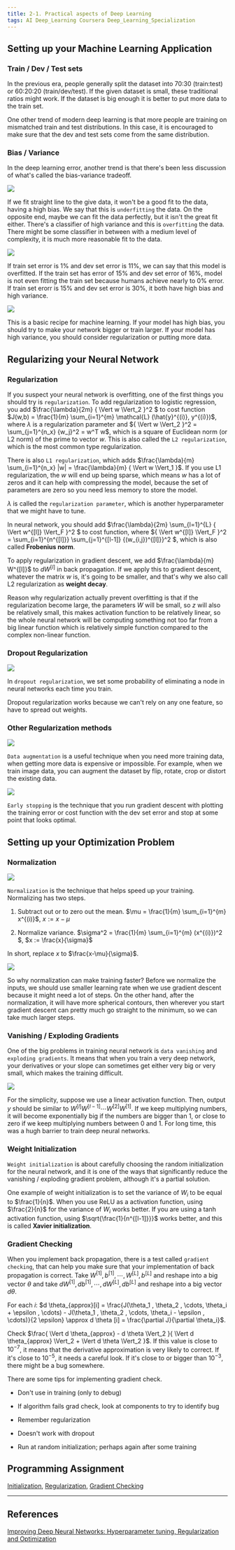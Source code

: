 ```yaml
---
title: 2-1. Practical aspects of Deep Learning
tags: AI Deep_Learning Coursera Deep_Learning_Specialization
---
```


## Setting up your Machine Learning Application

### Train / Dev / Test sets

In the previous era, people generally split the dataset into 70:30 (train:test) or 60:20:20 (train/dev/test). If the given dataset 
is small, these traditional ratios might work. If the dataset is big enough it is better to put more data to the train set.

One other trend of modern deep learning is that more people are training on mismatched train and test distributions. In this 
case, it is encouraged to make sure that the dev and test sets come from the same distribution.

### Bias / Variance

In the deep learning error, another trend is that there's been less discussion of what's called the bias-variance tradeoff. 

![](https://raw.githubusercontent.com/evfox9/blog/master/deeplearning/dl2101.png)

If we fit straight line to the give data, it won't be a good fit to the data, having a high bias. We say that this is `underfitting` 
the data. On the opposite end, maybe we can fit the data perfectly, but it isn't the great fit either. There's a classifier 
of high variance and this is `overfitting` the data. There might be some classifier in between with a medium level of complexity, 
it is much more reasonable fit to the data.

![](https://raw.githubusercontent.com/evfox9/blog/master/deeplearning/dl2102.png)

If train set error is 1% and dev set error is 11%, we can say that this model is overfitted. If the train set has error of 15% 
and dev set error of 16%, model is not even fitting the train set because humans achieve nearly to 0% error. If train set erorr 
is 15% and dev set error is 30%, it both have high bias and high variance. 

![](https://raw.githubusercontent.com/evfox9/blog/master/deeplearning/dl2103.png)

This is a basic recipe for machine learning. If your model has high bias, you should try to make your network bigger or train 
larger. If your model has high variance, you should consider regularization or putting more data.

## Regularizing your Neural Network

### Regularization

If you suspect your neural network is overfitting, one of the first things you should try is `regularization`. To add regularization 
to logistic regression, you add $\frac{\lambda}{2m} { \Vert w \Vert_2 }^2 $ to cost function $J(w,b) = \frac{1}{m} \sum_{i=1}^{m} 
\mathcal{L} (\hat{y}^{(i)}, y^{(i)})$, where $\lambda$ is a regularization parameter and ${ \Vert w \Vert_2 }^2 = \sum_{j=1}^{n_x} {w_j}^2 = w^T w$, 
which is a square of Euclidean norm (or L2 norm) of the prime to vector $w$. This is also called the `L2 regularization`, which 
is the most common type regularization. 

There is also `L1 regularization`, which adds $\frac{\lambda}{m} \sum_{i=1}^{n_x} |w| = 
\frac{\lambda}{m} { \Vert w \Vert_1 }$. If you use L1 regularization, the $w$ will end up being sparse, which means $w$ has 
a lot of zeros and it can help with compressing the model, because the set of parameters are zero so you need less memory to 
store the model.

$\lambda$ is called the `regularization parameter`, which is another hyperparameter that we might have to tune. 

In neural network, you should add $\frac{\lambda}{2m} \sum_{l=1}^{L} { \Vert w^{[l]} \Vert_F }^2 $ to cost function, where ${ \Vert w^{[l]} \Vert_F }^2 = 
\sum_{i=1}^{n^{[l]}} \sum_{j=1}^{[l-1]} {(w_{i,j})^{[l]}}^2 $, which is also called **Frobenius norm**. 

To apply regularization in gradient descent, we add $\frac{\lambda}{m} W^{[l]}$ to $d W^{[l]}$ in back propagation. If we apply 
this to gradient descent, whatever the matrix $w$ is, it's going to be smaller, and that's why we also call L2 regularization 
as **weight decay**.

Reason why regularization actually prevent overfitting is that if the regularization become large, the parameters $W$ will be small, 
so $z$ will also be relatively small, this makes activation function to be relatively linear, so the whole neural network will be 
computing something not too far from a big linear function which is relatively simple function compared to the complex non-linear 
function.

### Dropout Regularization

![](https://raw.githubusercontent.com/evfox9/blog/master/deeplearning/dl2104.png)

In `dropout regularization`, we set some probability of eliminating a node in neural networks each time you train. 

Dropout regularization works because we can't rely on any one feature, so have to spread out weights.

### Other Regularization methods

![](https://raw.githubusercontent.com/evfox9/blog/master/deeplearning/dl2105.png)

`Data augmentation` is a useful technique when you need more training data, when getting more data is expensive or impossible. 
For example, when we train image data, you can augment the dataset by flip, rotate, crop or distort the existing data.

![](https://raw.githubusercontent.com/evfox9/blog/master/deeplearning/dl2106.png)

`Early stopping` is the technique that you run gradient descent with plotting the training error or cost function with the 
dev set error and stop at some point that looks optimal.

## Setting up your Optimization Problem

### Normalization

![](https://raw.githubusercontent.com/evfox9/blog/master/deeplearning/dl2107.png)

`Normalization` is the technique that helps speed up your training. Normalizing has two steps. 

1) Subtract out or to zero out the mean. $\mu = \frac{1}{m} \sum_{i=1}^{m} x^{(i)}$, $x := x - \mu$

2) Normalize variance. $\sigma^2 = \frac{1}{m} \sum_{i=1}^{m} (x^{(i)})^2 $, $x := \frac{x}{\sigma}$

In short, replace $x$ to $\frac{x-\mu}{\sigma}$.


![](https://raw.githubusercontent.com/evfox9/blog/master/deeplearning/dl2108.png)

So why normalization can make training faster? Before we normalize the inputs, we should use smaller learning rate when 
we use gradient descent because it might need a lot of steps. On the other hand, after the normalization, it will have more 
spherical contours, then wherever you start gradient descent can pretty much go straight to the minimum, so we can take much 
larger steps.

### Vanishing / Exploding Gradients
One of the big problems in training neural network is `data vanishing` and `exploding gradients`. It means that when you train 
a very deep network, your derivatives or your slope can sometimes get either very big or very small, which makes the training 
difficult. 

![](https://raw.githubusercontent.com/evfox9/blog/master/deeplearning/dl2109.png)

For the simplicity, suppose we use a linear activation function. Then, output $y$ should be similar to $W^{[l]} W^{[l-1]} \cdots 
W^{[2]} W^{[1]}$. If we keep multiplying numbers, it will become exponentially big if the numbers are bigger than $1$, or close 
to zero if we keep multiplying numbers between $0$ and $1$. For long time, this was a hugh barrier to train deep neural 
networks.

### Weight Initialization
`Weight initialization` is about carefully choosing the random initialization for the neural network, and it is one of the 
ways that significantly reduce the vanishing / exploding gradient problem, although it's a partial solution.

One example of weight initialization is to set the variance of $W_i$ to be equal to $\frac{1}{n}$. When you use ReLU as a 
activation function, using $\frac{2}{n}$ for the variance of $W_i$ works better. If you are using a tanh activation function,
using $\sqrt{\frac{1}{n^{[l-1]}}}$ works better, and this is called **Xavier initialization**.

### Gradient Checking

When you implement back propagation, there is a test called `gradient checking`, that can help you make sure that your implementation 
of back propagation is correct. Take $W^{[1]}, b^{[1]}, \cdots , W^{[L]}, b^{[L]}$ and reshape into a big vector $\theta$ and 
take $d W^{[1]}, d b^{[1]}, \cdots , d W^{[L]}, d b^{[L]}$ and reshape into a big vector $d \theta$. 

For each $i$: $d \theta_{approx}[i] = \frac{J(\theta_1 , \theta_2 , \cdots, \theta_i + \epsilon , \cdots) - J(\theta_1 , 
\theta_2 , \cdots, \theta_i - \epsilon , \cdots)}{2 \epsilon} \approx d \theta [i] = \frac{\partial J}{\partial \theta_i}$.

Check $\frac{ \Vert d \theta_{approx} - d \theta \Vert_2 }{ \Vert d \theta_{approx} \Vert_2 + \Vert d \theta \Vert_2 }$. 
If this value is close to $10^{-7}$, it means that the derivative approximation is very likely to correct. If it's close to 
$10^{-5}$, it needs a careful look. If it's close to or bigger than $10^{-3}$, there might be a bug somewhere. 

There are some tips for implementing gradient check.

- Don't use in training (only to debug)

- If algorithm fails grad check, look at components to try to identify bug

- Remember regularization

- Doesn't work with dropout

- Run at random initialization; perhaps again after some training

## Programming Assignment

[Initialization](https://github.com/evfox9/Coursera/blob/master/Deep_Learning/Improving_Neural_Networks/Initialization.ipynb), 
[Regularization](https://github.com/evfox9/Coursera/blob/master/Deep_Learning/Improving_Neural_Networks/Regularization.ipynb), 
[Gradient Checking](https://github.com/evfox9/Coursera/blob/master/Deep_Learning/Improving_Neural_Networks/Gradient_Checking.ipynb)

---
## References

[Improving Deep Neural Networks: Hyperparameter tuning, Regularization and Optimization](https://www.coursera.org/learn/deep-neural-network)
